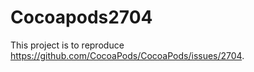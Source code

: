 Cocoapods2704
=============

This project is to reproduce https://github.com/CocoaPods/CocoaPods/issues/2704.

